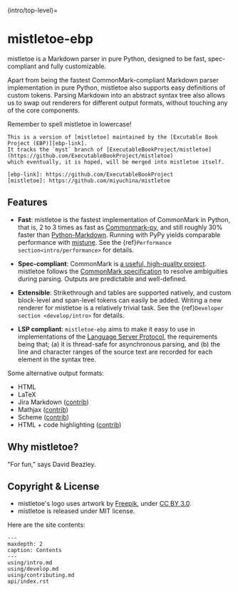 (intro/top-level)=

# mistletoe-ebp

mistletoe is a Markdown parser in pure Python,
designed to be fast, spec-compliant and fully customizable.

Apart from being the fastest
CommonMark-compliant Markdown parser implementation in pure Python,
mistletoe also supports easy definitions of custom tokens.
Parsing Markdown into an abstract syntax tree
also allows us to swap out renderers for different output formats,
without touching any of the core components.

Remember to spell mistletoe in lowercase!

```{note}
This is a version of [mistletoe] maintained by the [Excutable Book Project (EBP)][ebp-link].
It tracks the `myst` branch of [ExecutableBookProject/mistletoe](https://github.com/ExecutableBookProject/mistletoe)
which eventually, it is hoped, will be merged into mistletoe itself.

[ebp-link]: https://github.com/ExecutableBookProject
[mistletoe]: https://github.com/miyuchina/mistletoe
```

## Features

* **Fast**:
  mistletoe is the fastest implementation of CommonMark in Python,
  that is, 2 to 3 times as fast as [Commonmark-py][commonmark-py],
  and still roughly 30% faster than [Python-Markdown][python-markdown].
  Running with PyPy yields comparable performance with [mistune][mistune].
  See the {ref}`Performance section<intro/performance>` for details.

* **Spec-compliant**:
  CommonMark is [a useful, high-quality project][oilshell].
  mistletoe follows the [CommonMark specification][commonmark]
  to resolve ambiguities during parsing.
  Outputs are predictable and well-defined.

* **Extensible**:
  Strikethrough and tables are supported natively,
  and custom block-level and span-level tokens can easily be added.
  Writing a new renderer for mistletoe is a relatively
  trivial task. See the {ref}`Developer section <develop/intro>` for details.

* **LSP compliant**:
  `mistletoe-ebp` aims to make it easy to use in implementations of the
  [Language Server Protocol][lsp], the requirements being that;
  (a) it is thread-safe for asynchronous parsing, and
  (b) the line and character ranges of the source text are recorded
  for each element in the syntax tree.

Some alternative output formats:

* HTML
* LaTeX
* Jira Markdown ([contrib][contrib])
* Mathjax ([contrib][contrib])
* Scheme ([contrib][contrib])
* HTML + code highlighting ([contrib][contrib])

## Why mistletoe?

"For fun," says David Beazley.

## Copyright & License

* mistletoe's logo uses artwork by [Freepik][icon], under
  [CC BY 3.0][cc-by].
* mistletoe is released under MIT license.

Here are the site contents:

```{toctree}
---
maxdepth: 2
caption: Contents
---
using/intro.md
using/develop.md
using/contributing.md
api/index.rst
```

[mistune]: https://github.com/lepture/mistune
[python-markdown]: https://github.com/waylan/Python-Markdown
[python-markdown2]: https://github.com/trentm/python-markdown2
[commonmark-py]: https://github.com/rtfd/CommonMark-py
[oilshell]: https://www.oilshell.org/blog/2018/02/14.html
[commonmark]: https://spec.commonmark.org/
[contrib]: https://github.com/miyuchina/mistletoe/tree/master/contrib
[scheme]: https://github.com/miyuchina/mistletoe/blob/dev/contrib/scheme.py
[example-392]: https://spec.commonmark.org/0.28/#example-392
[icon]: https://www.freepik.com
[cc-by]: https://creativecommons.org/licenses/by/3.0/us/
[lsp]: https://microsoft.github.io/language-server-protocol/
